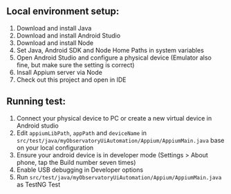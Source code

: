 ## Local environment setup:
1. Download and install Java
2. Download and install Android Studio
3. Download and install Node
4. Set Java, Android SDK and Node Home Paths in system variables
5. Open Android Studio and configure a physical device (Emulator also fine, but make sure the setting is correct)
6. Insall Appium server via Node
7. Check out this project and open in IDE

## Running test:
1. Connect your physical device to PC or create a new virtual device in Android studio
2. Edit `appiumLibPath`, `appPath` and `deviceName` in `src/test/java/myObservatoryUiAutomation/Appium/AppiumMain.java` base on your local configuration
3. Ensure your android device is in developer mode (Settings > About phone, tap the Build number seven times)
4. Enable USB debugging in Developer options
5. Run `src/test/java/myObservatoryUiAutomation/Appium/AppiumMain.java` as TestNG Test
